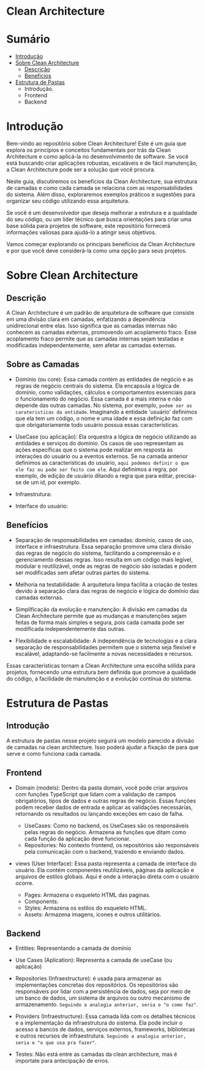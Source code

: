 # Clean Architecture
# Sumário
- [Introdução](#introdução)
- [Sobre Clean Architecture](#sobre-clean-architecture)
    - [Descrição](#descrição)
    - [Benefícios](#benefícios)
- [Estrutura de Pastas](#estrutura-de-pastas)
    - Introdução.
    - Frontend
    - Backend

# Introdução
Bem-vindo ao repositório sobre Clean Architecture! Este é um guia que explora os princípios e conceitos fundamentais por trás da Clean Architecture e como aplicá-la no desenvolvimento de software. Se você está buscando criar aplicações robustas, escaláveis e de fácil manutenção, a Clean Architecture pode ser a solução que você procura.

Neste guia, discutiremos os benefícios da Clean Architecture, sua estrutura de camadas e como cada camada se relaciona com as responsabilidades do sistema. Além disso, exploraremos exemplos práticos e sugestões para organizar seu código utilizando essa arquitetura.

Se você é um desenvolvedor que deseja melhorar a estrutura e a qualidade do seu código, ou um líder técnico que busca orientações para criar uma base sólida para projetos de software, este repositório fornecerá informações valiosas para ajudá-lo a atingir seus objetivos.

Vamos começar explorando os principais benefícios da Clean Architecture e por que você deve considerá-la como uma opção para seus projetos.

# Sobre Clean Architecture
## Descrição
A Clean Architecture é um padrão de arquitetura de software que consiste em uma divisão clara em camadas, enfatizando a dependência unidirecional entre elas. Isso significa que as camadas internas não conhecem as camadas externas, promovendo um acoplamento fraco. Esse acoplamento fraco permite que as camadas internas sejam testadas e modificadas independentemente, sem afetar as camadas externas.

## Sobre as Camadas
- Domínio (ou core): Essa camada contém as entidades de negócio e as regras de negócio centrais do sistema. Ela encapsula a lógica de domínio, como validações, cálculos e comportamentos essenciais para o funcionamento do negócio. Essa camada é a mais interna e não depende das outras camadas. No sistema, por exemplo, `podem ser as carateristicas da entidade`. Imaginando a entidade 'usuário' definimos que ela tem um código, o nome e uma idade e essa definição faz com que obrigatoriamente todo usuário possua essas caracteristicas.

- UseCase (ou aplicação): Ela orquestra a lógica de negócio utilizando as entidades e serviços do domínio. Os casos de uso representam as ações específicas que o sistema pode realizar em resposta às interações do usuário ou a eventos externos. Se na camada anterior definimos as caracteristicas do usuário, `aqui podemos definir o que ele faz ou pode ser feito com ele`. Aqui definimos a regra, por exemplo, de edição de usuário ditando a regra que para editar, precisa-se de um id, por exemplo.


- Infraestrutura: 


- Interface do usuário:


## Benefícios

* Separação de responsabilidades em camadas: domínio, casos de uso, interface e infraestrutura. Essa separação promove uma clara divisão das regras de negócio do sistema, facilitando a compreensão e o gerenciamento dessas regras. Isso resulta em um código mais legível, modular e reutilizável, onde as regras de negócio são isoladas e podem ser modificadas sem afetar outras partes do sistema.

* Melhoria na testabilidade: A arquitetura limpa facilita a criação de testes devido à separação clara das regras de negócio e lógica do domínio das camadas externas.

* Simplificação da evolução e manutenção: A divisão em camadas da Clean Architecture permite que as mudanças e manutenções sejam feitas de forma mais simples e segura, pois cada camada pode ser modificada independentemente das outras.

* Flexibilidade e escalabilidade: A independência de tecnologias e a clara separação de responsabilidades permitem que o sistema seja flexível e escalável, adaptando-se facilmente a novas necessidades e recursos.

Essas características tornam a Clean Architecture uma escolha sólida para projetos, fornecendo uma estrutura bem definida que promove a qualidade do código, a facilidade de manutenção e a evolução contínua do sistema.

# Estrutura de Pastas
## Introdução
A estrutura de pastas nesse projeto seguirá um modelo parecido a divisão de camadas na clean architecture. Isso poderá ajudar a fixação de para que serve e como funciona cada camada.

##  Frontend
* Domain (models): Dentro da pasta domain, você pode criar arquivos com funções TypeScript que lidam com a validação de campos obrigatórios, tipos de dados e outras regras de negócio. Essas funções podem receber dados de entrada e aplicar as validações necessárias, retornando os resultados ou lançando exceções em caso de falha.
    * UseCases: Como no backend, os UseCases são os responsáveis pelas regras do negócio. Armazena as funções que ditam como cada função da aplicação deve funcionar.
    * Repositories: No contexto frontend, os repositórios são responsáveis pela comunicação com o backend, trazendo e enviando dados.


* views (User Interface): Essa pasta representa a camada de interface do usuário. Ela contém componentes reutilizáveis, páginas da aplicação e arquivos de estilos globais. Aqui é onde a interação direta com o usuário ocorre.
    * Pages: Armazena o esqueleto HTML das paginas. 
    * Components: 
    * Styles: Armazena os estilos do esqueleto HTML.
    * Assets: Armazena imagens, icones e outros utilitários.

## Backend 
* Entities: Representando a camada de domínio
    
* Use Cases (Aplication): Representa a camada de useCase (ou aplicação)

* Repositories (Infraestructure): é usada para armazenar as implementações concretas dos repositórios. Os repositórios são responsáveis por lidar com a persistência de dados, seja por meio de um banco de dados, um sistema de arquivos ou outro mecanismo de armazenamento.
`Seguindo a analogia anterior, seria o "o como faz"`.
* Providers (Infraestructure):  Essa camada lida com os detalhes técnicos e a implementação da infraestrutura do sistema. Ela pode incluir o acesso a bancos de dados, serviços externos, frameworks, bibliotecas e outros recursos de infraestrutura.
`Seguindo a analogia anterior, seria o "o que usa pra fazer"`.
* Testes: Não está entre as camadas da clean architecture, mas é importate para antecipação de erros.